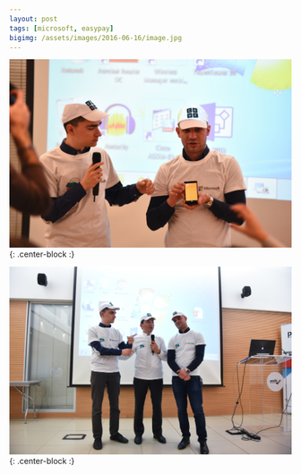 ```yaml
---
layout: post
tags: [microsoft, easypay]
bigimg: /assets/images/2016-06-16/image.jpg
---
```


![coding-week-1](/assets/images/2015-12-11/coding-week-1.jpeg){: .center-block :}

![coding-week-2](/assets/images/2015-12-11/coding-week-2.jpeg){: .center-block :}